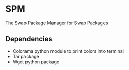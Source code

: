# SPM
The Swap Package Manager for Swap Packages

## Dependencies 

* Colorama python module to print colors into terminal
* Tar package
* Wget python package

